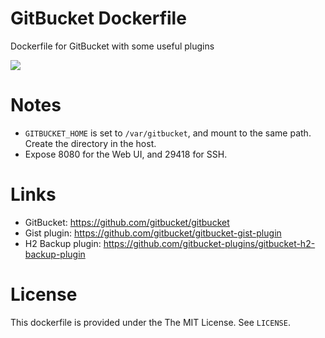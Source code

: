GitBucket Dockerfile
====================

Dockerfile for GitBucket with some useful plugins

[![](https://badge.imagelayers.io/mayth/gitbucket:latest.svg)](https://imagelayers.io/?images=mayth/gitbucket:latest 'Get your own badge on imagelayers.io')

# Notes
* `GITBUCKET_HOME` is set to `/var/gitbucket`, and mount to the same path. Create the directory in the host.
* Expose 8080 for the Web UI, and 29418 for SSH.

# Links
* GitBucket: https://github.com/gitbucket/gitbucket
* Gist plugin: https://github.com/gitbucket/gitbucket-gist-plugin
* H2 Backup plugin: https://github.com/gitbucket-plugins/gitbucket-h2-backup-plugin

# License
This dockerfile is provided under the The MIT License. See `LICENSE`.
